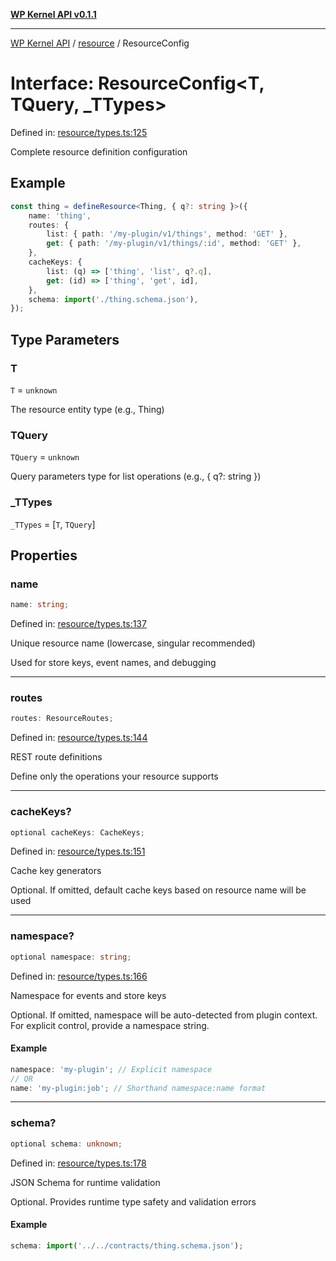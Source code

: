 [**WP Kernel API v0.1.1**](../../README.md)

---

[WP Kernel API](../../README.md) / [resource](../README.md) / ResourceConfig

# Interface: ResourceConfig\<T, TQuery, \_TTypes\>

Defined in: [resource/types.ts:125](https://github.com/theGeekist/wp-kernel/blob/main/packages/kernel/src/resource/types.ts#L125)

Complete resource definition configuration

## Example

```ts
const thing = defineResource<Thing, { q?: string }>({
	name: 'thing',
	routes: {
		list: { path: '/my-plugin/v1/things', method: 'GET' },
		get: { path: '/my-plugin/v1/things/:id', method: 'GET' },
	},
	cacheKeys: {
		list: (q) => ['thing', 'list', q?.q],
		get: (id) => ['thing', 'get', id],
	},
	schema: import('./thing.schema.json'),
});
```

## Type Parameters

### T

`T` = `unknown`

The resource entity type (e.g., Thing)

### TQuery

`TQuery` = `unknown`

Query parameters type for list operations (e.g., { q?: string })

### \_TTypes

`_TTypes` = \[`T`, `TQuery`\]

## Properties

### name

```ts
name: string;
```

Defined in: [resource/types.ts:137](https://github.com/theGeekist/wp-kernel/blob/main/packages/kernel/src/resource/types.ts#L137)

Unique resource name (lowercase, singular recommended)

Used for store keys, event names, and debugging

---

### routes

```ts
routes: ResourceRoutes;
```

Defined in: [resource/types.ts:144](https://github.com/theGeekist/wp-kernel/blob/main/packages/kernel/src/resource/types.ts#L144)

REST route definitions

Define only the operations your resource supports

---

### cacheKeys?

```ts
optional cacheKeys: CacheKeys;
```

Defined in: [resource/types.ts:151](https://github.com/theGeekist/wp-kernel/blob/main/packages/kernel/src/resource/types.ts#L151)

Cache key generators

Optional. If omitted, default cache keys based on resource name will be used

---

### namespace?

```ts
optional namespace: string;
```

Defined in: [resource/types.ts:166](https://github.com/theGeekist/wp-kernel/blob/main/packages/kernel/src/resource/types.ts#L166)

Namespace for events and store keys

Optional. If omitted, namespace will be auto-detected from plugin context.
For explicit control, provide a namespace string.

#### Example

```ts
namespace: 'my-plugin'; // Explicit namespace
// OR
name: 'my-plugin:job'; // Shorthand namespace:name format
```

---

### schema?

```ts
optional schema: unknown;
```

Defined in: [resource/types.ts:178](https://github.com/theGeekist/wp-kernel/blob/main/packages/kernel/src/resource/types.ts#L178)

JSON Schema for runtime validation

Optional. Provides runtime type safety and validation errors

#### Example

```ts
schema: import('../../contracts/thing.schema.json');
```
